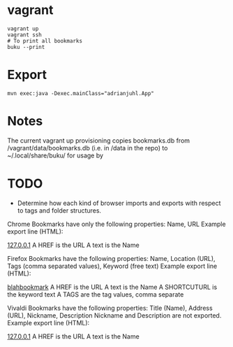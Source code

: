 
# vagrant

    vagrant up
    vagrant ssh
    # To print all bookmarks
    buku --print


# Export

    mvn exec:java -Dexec.mainClass="adrianjuhl.App"

# Notes

The current vagrant up provisioning copies bookmarks.db from /vagrant/data/bookmarks.db (i.e. in /data in the repo) to ~/.local/share/buku/ for usage by 


# TODO
* Determine how each kind of browser imports and exports with respect to tags and folder structures.

Chrome
Bookmarks have only the following properties: Name, URL
Example export line (HTML):
<DT><A HREF="http://127.0.0.1/blahbookmark" ADD_DATE="1540287654">127.0.0.1</A>
A HREF is the URL
A text is the Name

Firefox
Bookmarks have the following properties: Name, Location (URL), Tags (comma separated values), Keyword (free text)
Example export line (HTML):
<DT><A HREF="http://127.0.0.1/blahbookmark" ADD_DATE="1540288083" LAST_MODIFIED="1540288328" SHORTCUTURL="keyword" TAGS="tag,2018sep22">blahbookmark</A>
A HREF is the URL
A text is the Name
A SHORTCUTURL is the keyword text
A TAGS are the tag values, comma separate

Vivaldi
Bookmarks have the following properties: Title (Name), Address (URL), Nickname, Description
Nickname and Description are not exported.
Example export line (HTML):
<DT><A HREF="http://127.0.0.1/blahbookmark" ADD_DATE="1540289599">127.0.0.1</A>
A HREF is the URL
A text is the Name

